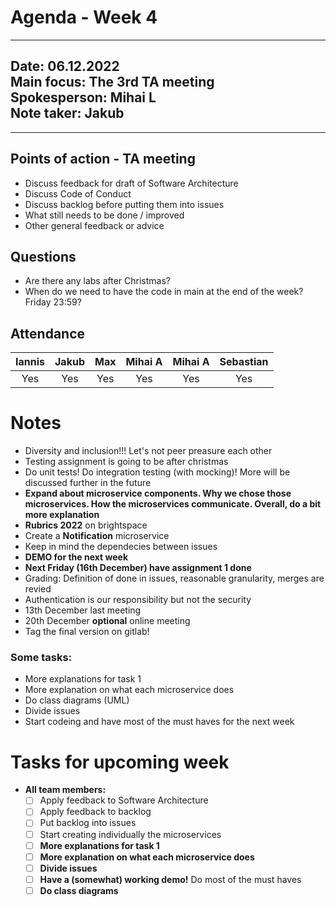 # Agenda - Week 4

---
**Date:**           06.12.2022\
**Main focus:**     The 3rd TA meeting\
**Spokesperson:**   Mihai L\
**Note taker:**     Jakub
---

---
## Points of action - TA meeting
* Discuss feedback for draft of Software Architecture
* Discuss Code of Conduct
* Discuss backlog before putting them into issues
* What still needs to be done / improved
* Other general feedback or advice

## Questions
* Are there any labs after Christmas?
* When do we need to have the code in main at the end of the week? Friday 23:59?

## Attendance

| Iannis  | Jakub|   Max  |Mihai A| Mihai A  | Sebastian|
|:-------:|:----:|:------:|:-----:|:--------:|:--------:|
| Yes     | Yes  | Yes    | Yes   | Yes      | Yes      |

# Notes

* Diversity and inclusion!!! Let's not peer preasure each other
* Testing assignment is going to be after christmas
* Do unit tests! Do integration testing (with mocking)! More will be discussed further in the future
* **Expand about microservice components. Why we chose those microservices. How the microservices communicate. Overall, do a bit more explanation**
* **Rubrics 2022** on brightspace
* Create a **Notification** microservice
* Keep in mind the dependecies between issues
* **DEMO for the next week**
* **Next Friday (16th December) have assignment 1 done**
* Grading: Definition of done in issues, reasonable granularity, merges are revied
* Authentication is our responsibility but not the security
* 13th December last meeting
* 20th December **optional** online meeting
* Tag the final version on gitlab!


### Some tasks:
* More explanations for task 1
* More explanation on what each microservice does
* Do class diagrams (UML)
* Divide issues
* Start codeing and have most of the must haves for the next week


# Tasks for upcoming week 
- **All team members:**
    - [ ] Apply feedback to Software Architecture
    - [ ] Apply feedback to backlog
    - [ ] Put backlog into issues
    - [ ] Start creating individually the microservices
	- [ ] **More explanations for task 1**
	- [ ] **More explanation on what each microservice does**
	- [ ] **Divide issues**
	- [ ] **Have a (somewhat) working demo!** Do most of the must haves
	- [ ] **Do class diagrams**
